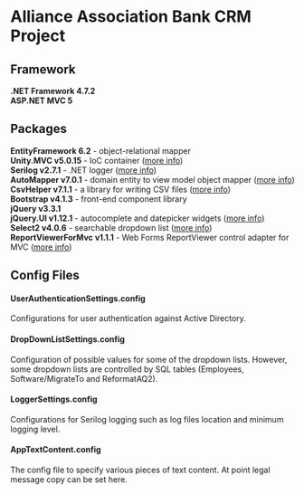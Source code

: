 # Alliance Association Bank CRM Project

## Framework
**.NET Framework 4.7.2**  
**ASP.NET MVC 5**  

## Packages
**EntityFramework 6.2** - object-relational mapper  
**Unity.MVC v5.0.15** - IoC container ([more info](https://github.com/unitycontainer))  
**Serilog v2.7.1** - .NET logger ([more info](https://serilog.net/))  
**AutoMapper v7.0.1** - domain entity to view model object mapper ([more info](https://automapper.org/))  
**CsvHelper v7.1.1** - a library for writing CSV files ([more info](https://joshclose.github.io/CsvHelper/))       
**Bootstrap v4.1.3** - front-end component library  
**jQuery v3.3.1**  
**jQuery.UI v1.12.1** - autocomplete and datepicker widgets ([more info](https://jqueryui.com/))    
**Select2 v4.0.6** - searchable dropdown list ([more info](https://select2.org/))  
**ReportViewerForMvc v1.1.1** - Web Forms ReportViewer control adapter for MVC ([more info](https://github.com/chasoliveira/ReportViewerForMvc))  

## Config Files

#### UserAuthenticationSettings.config
Configurations for user authentication against Active Directory.
#### DropDownListSettings.config
Configuration of possible values for some of the dropdown lists. However, some dropdown lists are controlled by SQL tables (Employees, Software/MigrateTo and ReformatAQ2).
#### LoggerSettings.config
Configurations for Serilog logging such as log files location and minimum logging level.
#### AppTextContent.config
The config file to specify various pieces of text content. At point legal message copy can be set here.

